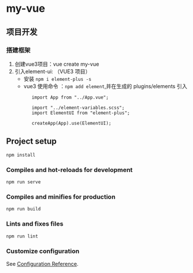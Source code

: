 # my-vue

## 项目开发
 ### 搭建框架
 1. 创建vue3项目：vue create my-vue
 2. 引入element-ui: （VUE3 项目）
    * 安装 `npm i element-plus -s`
    * vue3 使用命令 ：`npm add element`,并在生成的 plugins/elements 引入
        ```import { createApp } from "vue";
           import App from "../App.vue";
           
           import "../element-variables.scss";
           import ElementUI from "element-plus";
           
           createApp(App).use(ElementUI);
        ```





















## Project setup
```
npm install
```

### Compiles and hot-reloads for development
```
npm run serve
```

### Compiles and minifies for production
```
npm run build
```

### Lints and fixes files
```
npm run lint
```

### Customize configuration
See [Configuration Reference](https://cli.vuejs.org/config/).
